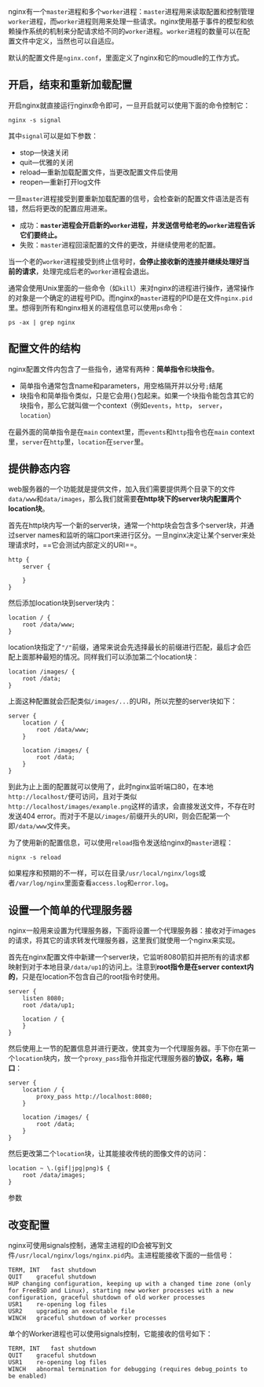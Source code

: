 nginx有一个`master`进程和多个`worker`进程：`master`进程用来读取配置和控制管理`worker`进程，而`worker`进程则用来处理一些请求。nginx使用基于事件的模型和依赖操作系统的机制来分配请求给不同的`worker`进程。`worker`进程的数量可以在配置文件中定义，当然也可以自适应。

默认的配置文件是`nginx.conf`，里面定义了nginx和它的moudle的工作方式。

## 开启，结束和重新加载配置

开启nginx就直接运行nginx命令即可，一旦开启就可以使用下面的命令控制它：

```shell
nginx -s signal
```

其中`signal`可以是如下参数：

- stop—快速关闭
- quit—优雅的关闭
- reload—重新加载配置文件，当更改配置文件后使用
- reopen—重新打开log文件

一旦`master`进程接受到要重新加载配置的信号，会检查新的配置文件语法是否有错，然后将更改的配置应用进来。

- 成功：**`master`进程会开启新的`worker`进程，并发送信号给老的`worker`进程告诉它们要终止。**
- 失败：`master`进程回滚配置的文件的更改，并继续使用老的配置。

当一个老的`worker`进程接受到终止信号时，**会停止接收新的连接并继续处理好当前的请求**，处理完成后老的`worker`进程会退出。

通常会使用Unix里面的一些命令（如`kill`）来对nginx的进程进行操作，通常操作的对象是一个确定的进程号PID。而nginx的`master`进程的PID是在文件`nginx.pid`里。想得到所有和nginx相关的进程信息可以使用`ps`命令：

```shell
ps -ax | grep nginx
```

## 配置文件的结构

nginx配置文件内包含了一些指令，通常有两种：**简单指令**和**块指令**。

- 简单指令通常包含name和parameters，用空格隔开并以分号`;`结尾
- 块指令和简单指令类似，只是它会用`{}`包起来。如果一个块指令能包含其它的块指令，那么它就叫做一个context（例如`events`，`http`， `server`，`location`）

在最外面的简单指令是在`main` context里，而`events`和`http`指令也在`main` context里，`server`在`http`里，`location`在`server`里。

## 提供静态内容

web服务器的一个功能就是提供文件，加入我们需要提供两个目录下的文件`data/www`和`data/images`，那么我们就需要**在http块下的server块内配置两个location块**。

首先在http块内写一个新的server块，通常一个http块会包含多个server块，并通过server names和监听的端口port来进行区分。一旦nginx决定让某个server来处理请求时，==它会测试内部定义的URI==。

```nginx
http {
	server {
	
	}
}
```

然后添加location块到server块内：

```nginx
location / {
	root /data/www;
}
```

location块指定了`"/"`前缀，通常来说会先选择最长的前缀进行匹配，最后才会匹配上面那种最短的情况。同样我们可以添加第二个location块：

```nginx
location /images/ {
	root /data;
}
```

上面这种配置就会匹配类似`/images/...`的URI，所以完整的server块如下：

```nginx
server {
    location / {
        root /data/www;
    }

    location /images/ {
        root /data;
    }
}
```

到此为止上面的配置就可以使用了，此时nginx监听端口80，在本地`http://localhost/`便可访问，且对于类似`http://localhost/images/example.png`这样的请求，会直接发送文件，不存在时发送404 error。而对于不是以`/images/`前缀开头的URI，则会匹配第一个即`/data/www`文件夹。

为了使用新的配置信息，可以使用`reload`指令发送给nginx的`master`进程：

```shell
nignx -s reload
```

如果程序和预期的不一样，可以在目录`/usr/local/nginx/logs`或者`/var/log/nginx`里面查看`access.log`和`error.log`。

## 设置一个简单的代理服务器

nginx一般用来设置为代理服务器，下面将设置一个代理服务器：接收对于images的请求，将其它的请求转发代理服务器，这里我们就使用一个nginx来实现。

首先在nginx配置文件中新建一个server块，它监听8080箭扣并把所有的请求都映射到对于本地目录`/data/up1`的访问上。注意到**root指令是在server context内的**，只是在location不包含自己的root指令时使用。

```nginx
server {
    listen 8080;
    root /data/up1;

    location / {
    }
}
```

然后使用上一节的配置信息并进行更改，使其变为一个代理服务器。手下你在第一个`location`块内，放一个`proxy_pass`指令并指定代理服务器的**协议，名称，端口**：

```nginx
server {
    location / {
        proxy_pass http://localhost:8080;
    }

    location /images/ {
        root /data;
    }
}
```

然后更改第二个`location`块，让其能接收传统的图像文件的访问：

```nginx
location ~ \.(gif|jpg|png)$ {
    root /data/images;
}
```

参数



## 改变配置

nginx可使用signals控制，通常主进程的ID会被写到文件`/usr/local/nginx/logs/nginx.pid`内。主进程能接收下面的一些信号：

```
TERM, INT	fast shutdown
QUIT	graceful shutdown
HUP	changing configuration, keeping up with a changed time zone (only for FreeBSD and Linux), starting new worker processes with a new configuration, graceful shutdown of old worker processes
USR1	re-opening log files
USR2	upgrading an executable file
WINCH	graceful shutdown of worker processes
```

单个的Worker进程也可以使用signals控制，它能接收的信号如下：

```
TERM, INT	fast shutdown
QUIT	graceful shutdown
USR1	re-opening log files
WINCH	abnormal termination for debugging (requires debug_points to be enabled)
```